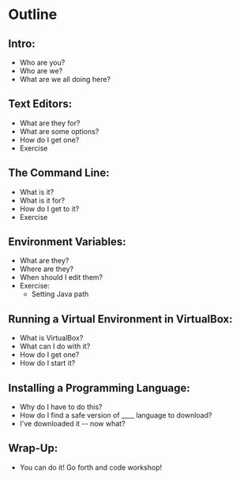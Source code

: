 # Outline
## Intro:
* Who are you?
* Who are we?
* What are we all doing here?

## Text Editors:
* What are they for?
* What are some options?
* How do I get one?
* Exercise

## The Command Line:
* What is it?
* What is it for?
* How do I get to it?
* Exercise

## Environment Variables:
* What are they?
* Where are they?
* When should I edit them?
* Exercise:
  * Setting Java path

## Running a Virtual Environment in VirtualBox:
 * What is VirtualBox?
 * What can I do with it?
 * How do I get one?
 * How do I start it?
 
## Installing a Programming Language:
 * Why do I have to do this?
 * How do I find a safe version of ____ language to download?
 * I've downloaded it -- now what?

## Wrap-Up:
* You can do it! Go forth and code workshop!
